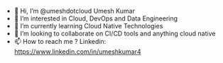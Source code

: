 - 👋 Hi, I’m @umeshdotcloud Umesh Kumar
- 👀 I’m interested in Cloud, DevOps and Data Engineering
- 🌱 I’m currently learning Cloud Native Technologies
- 💞️ I’m looking to collaborate on CI/CD tools and anything cloud native
- 📫 How to reach me ? Linkedin: https://www.linkedin.com/in/umeshkumar4 

<!---
umeshdotcloud/umeshdotcloud is a ✨ special ✨ repository because its `README.md` (this file) appears on your GitHub profile.
You can click the Preview link to take a look at your changes.
--->
